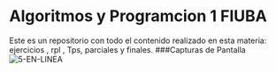 # Algoritmos y Programcion 1 FIUBA
Este es un repositorio con todo el contenido realizado en esta materia: ejercicios , rpl , Tps, parciales y finales.
###Capturas de Pantalla 
![5-EN-LINEA](readmi/desarrollo-5-en-linea)


